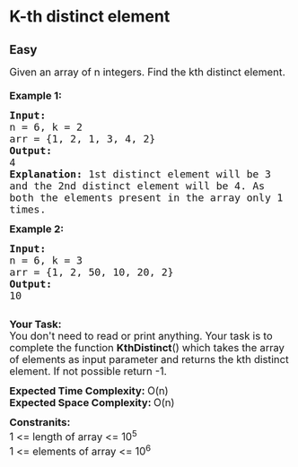 # K-th distinct element
## Easy
<div class="problems_problem_content__Xm_eO"><p><span style="font-size:18px">Given an array of n integers. Find the kth distinct element.<br>
<br>
<strong>Example 1:</strong></span></p>

<pre><span style="font-size:18px"><strong>Input: 
</strong>n = 6, k = 2
arr = {1, 2, 1, 3, 4, 2}
<strong>Output:
</strong></span><span style="font-size:18px">4
<strong>Explanation: </strong>1st distinct element will be 3
and the 2nd distinct element will be 4. As 
both the elements present in the array only 1 
times.</span>
</pre>

<p><span style="font-size:18px"><strong>Example 2:</strong></span></p>

<pre><span style="font-size:18px"><strong>Input: 
</strong>n = 6, k = 3</span>
<span style="font-size:18px">arr = {1, 2, 50, 10, 20, 2}
<strong>Output:
</strong>10</span>

</pre>

<p><span style="font-size:18px"><strong>Your Task:</strong><br>
You don't need to read or print anything. Your task is to complete the function&nbsp;<strong>KthDistinct</strong>() which takes the array of elements as input parameter and returns the kth distinct element. If not possible return -1.</span></p>

<p><span style="font-size:18px"><strong>Expected Time Complexity:&nbsp;</strong>O(n)<br>
<strong>Expected Space Complexity:&nbsp;</strong>O(n)</span></p>

<p><span style="font-size:18px"><strong>Constranits:</strong><br>
1 &lt;= length of array &lt;= 10<sup>5</sup><br>
1 &lt;= elements of array &lt;= 10<sup>6</sup></span><br>
&nbsp;</p>
</div>